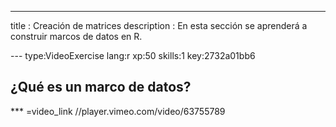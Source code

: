 ---
title       : Creación de matrices
description : En esta sección se aprenderá a construir marcos de datos en R.

--- type:VideoExercise lang:r xp:50 skills:1 key:2732a01bb6
## ¿Qué es un marco de datos?


*** =video_link
//player.vimeo.com/video/63755789

